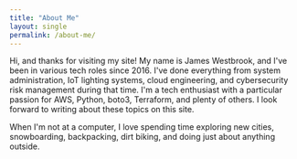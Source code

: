 ```yaml
---
title: "About Me"
layout: single
permalink: /about-me/
---
```


Hi, and thanks for visiting my site! My name is James Westbrook, and I've been in various tech roles since 2016. I've done everything from system administration, IoT lighting systems, cloud engineering, and cybersecurity risk management during that time. I'm a tech enthusiast with a particular passion for AWS, Python, boto3, Terraform, and plenty of others. I look forward to writing about these topics on this site. 

When I'm not at a computer, I love spending time exploring new cities, snowboarding, backpacking, dirt biking, and doing just about anything outside.

